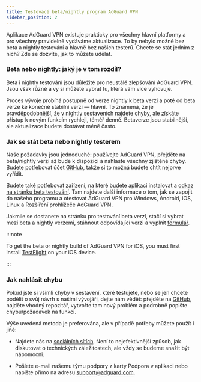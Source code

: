 ```yaml
---
title: Testovací beta/nightly program AdGuard VPN
sidebar_position: 2
---
```


Aplikace AdGuard VPN existuje prakticky pro všechny hlavní platformy a pro všechny pravidelně vydáváme aktualizace. To by nebylo možné bez beta a nightly testování a hlavně bez našich testerů. Chcete se stát jedním z nich? Zde se dozvíte, jak to můžete udělat.

### Beta nebo nightly: jaký je v tom rozdíl?

Beta i nightly testování jsou důležité pro neustálé zlepšování AdGuard VPN. Jsou však různé a vy si můžete vybrat tu, která vám více vyhovuje.

Proces vývoje probíhá postupně od verze nightly k beta verzi a poté od beta verze ke konečné stabilní verzi — hlavní. To znamená, že je pravděpodobnější, že v nightly sestaveních najdete chyby, ale získáte přístup k novým funkcím rychleji, téměř denně. Betaverze jsou stabilnější, ale aktualizace budete dostávat méně často.

### Jak se stát beta nebo nightly testerem

Naše požadavky jsou jednoduché: používejte AdGuard VPN, přejděte na beta/nightly verzi až bude k dispozici a nahlaste všechny zjištěné chyby. Budete potřebovat účet [GitHub](https://github.com/), takže si to možná budete chtít nejprve vyřídit.

Budete také potřebovat zařízení, na které budete aplikaci instalovat a [odkaz na stránku beta testování](https://adguard-vpn.com/beta.html). Tam najdete další informace o tom, jak se zapojit do našeho programu a otestovat AdGuard VPN pro Windows, Android, iOS, Linux a Rozšíření prohlížeče AdGuard VPN.

Jakmile se dostanete na stránku pro testování beta verzí, stačí si vybrat mezi beta a nightly verzemi, stáhnout odpovídající verzi a vyplnit [formulář](https://surveys.adguard.com/en/vpn_beta_testing_program/form.html).

:::note

To get the beta or nightly build of AdGuard VPN for iOS, you must first install [TestFlight](https://apps.apple.com/app/testflight/id899247664) on your iOS device.

:::

### Jak nahlásit chybu

Pokud jste si všimli chyby v sestavení, které testujete, nebo se jen chcete podělit o svůj návrh s našimi vývojáři, dejte nám vědět: přejděte na [GitHub](https://github.com/AdguardTeam/), najděte vhodný repozitář, vytvořte tam nový problém a podrobně popište chybu/požadavek na funkci.

Výše uvedená metoda je preferována, ale v případě potřeby můžete použít i jiné:

- Najdete nás na [sociálních sítích](https://adguard-vpn.com/discuss.html). Není to nejefektivnější způsob, jak diskutovat o technických záležitostech, ale vždy se budeme snažit být nápomocni.

- Pošlete e-mail našemu týmu podpory z karty Podpora v aplikaci nebo napište přímo na adresu [support@adguard.com](mailto:support@adguard.com).
